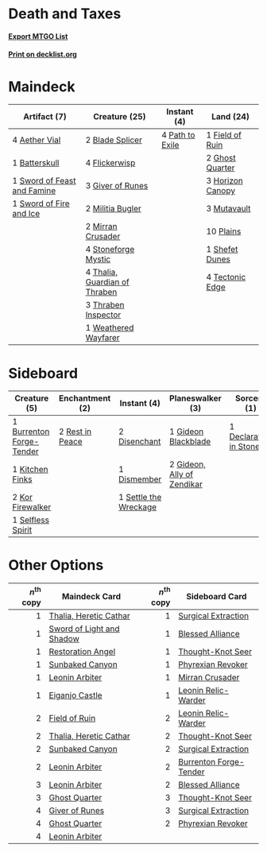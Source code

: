 # Death and Taxes

#### [Export MTGO List](../collection/Death%20and%20Taxes/Death%20and%20Taxes.txt)
#### [Print on decklist.org](http://decklist.org/?deckmain=4%09Aether%20Vial%0A1%09Batterskull%0A2%09Blade%20Splicer%0A1%09Field%20of%20Ruin%0A4%09Flickerwisp%0A2%09Ghost%20Quarter%0A3%09Giver%20of%20Runes%0A3%09Horizon%20Canopy%0A2%09Militia%20Bugler%0A2%09Mirran%20Crusader%0A3%09Mutavault%0A4%09Path%20to%20Exile%0A10%09Plains%0A1%09Shefet%20Dunes%0A4%09Stoneforge%20Mystic%0A1%09Sword%20of%20Feast%20and%20Famine%0A1%09Sword%20of%20Fire%20and%20Ice%0A4%09Tectonic%20Edge%0A4%09Thalia,%20Guardian%20of%20Thraben%0A3%09Thraben%20Inspector%0A1%09Weathered%20Wayfarer&deckside=1%09Burrenton%20Forge-Tender%0A1%09Declaration%20in%20Stone%0A2%09Disenchant%0A1%09Dismember%0A1%09Gideon%20Blackblade%0A2%09Gideon,%20Ally%20of%20Zendikar%0A1%09Kitchen%20Finks%0A2%09Kor%20Firewalker%0A2%09Rest%20in%20Peace%0A1%09Selfless%20Spirit%0A1%09Settle%20the%20Wreckage)
# Maindeck

|                                             Artifact (7)                                             |                                             Creature (25)                                              |                                       Instant (4)                                        |                                         Land (24)                                         |
|------------------------------------------------------------------------------------------------------|--------------------------------------------------------------------------------------------------------|------------------------------------------------------------------------------------------|-------------------------------------------------------------------------------------------|
|4 [Aether Vial](http://gatherer.wizards.com/Pages/Card/Details.aspx?multiverseid=48146)               |2 [Blade Splicer](http://gatherer.wizards.com/Pages/Card/Details.aspx?multiverseid=425828)              |4 [Path to Exile](http://gatherer.wizards.com/Pages/Card/Details.aspx?multiverseid=220511)|1 [Field of Ruin](http://gatherer.wizards.com/Pages/Card/Details.aspx?multiverseid=435415) |
|1 [Batterskull](http://gatherer.wizards.com/Pages/Card/Details.aspx?multiverseid=233055)              |4 [Flickerwisp](http://gatherer.wizards.com/Pages/Card/Details.aspx?multiverseid=376338)                |                                                                                          |2 [Ghost Quarter](http://gatherer.wizards.com/Pages/Card/Details.aspx?multiverseid=389534) |
|1 [Sword of Feast and Famine](http://gatherer.wizards.com/Pages/Card/Details.aspx?multiverseid=214070)|3 [Giver of Runes](http://gatherer.wizards.com/Pages/Card/Details.aspx?multiverseid=463962)             |                                                                                          |3 [Horizon Canopy](http://gatherer.wizards.com/Pages/Card/Details.aspx?multiverseid=409571)|
|1 [Sword of Fire and Ice](http://gatherer.wizards.com/Pages/Card/Details.aspx?multiverseid=46429)     |2 [Militia Bugler](http://gatherer.wizards.com/Pages/Card/Details.aspx?multiverseid=447165)             |                                                                                          |3 [Mutavault](http://gatherer.wizards.com/Pages/Card/Details.aspx?multiverseid=370733)     |
|                                                                                                      |2 [Mirran Crusader](http://gatherer.wizards.com/Pages/Card/Details.aspx?multiverseid=213802)            |                                                                                          |10 [Plains](http://gatherer.wizards.com/Pages/Card/Details.aspx?multiverseid=439856)       |
|                                                                                                      |4 [Stoneforge Mystic](http://gatherer.wizards.com/Pages/Card/Details.aspx?multiverseid=198383)          |                                                                                          |1 [Shefet Dunes](http://gatherer.wizards.com/Pages/Card/Details.aspx?multiverseid=430872)  |
|                                                                                                      |4 [Thalia, Guardian of Thraben](http://gatherer.wizards.com/Pages/Card/Details.aspx?multiverseid=442025)|                                                                                          |4 [Tectonic Edge](http://gatherer.wizards.com/Pages/Card/Details.aspx?multiverseid=389711) |
|                                                                                                      |3 [Thraben Inspector](http://gatherer.wizards.com/Pages/Card/Details.aspx?multiverseid=409784)          |                                                                                          |                                                                                           |
|                                                                                                      |1 [Weathered Wayfarer](http://gatherer.wizards.com/Pages/Card/Details.aspx?multiverseid=83311)          |                                                                                          |                                                                                           |


# Sideboard

|                                           Creature (5)                                            |                                     Enchantment (2)                                      |                                          Instant (4)                                           |                                          Planeswalker (3)                                           |                                           Sorcery (1)                                           |
|---------------------------------------------------------------------------------------------------|------------------------------------------------------------------------------------------|------------------------------------------------------------------------------------------------|-----------------------------------------------------------------------------------------------------|-------------------------------------------------------------------------------------------------|
|1 [Burrenton Forge-Tender](http://gatherer.wizards.com/Pages/Card/Details.aspx?multiverseid=438580)|2 [Rest in Peace](http://gatherer.wizards.com/Pages/Card/Details.aspx?multiverseid=442021)|2 [Disenchant](http://gatherer.wizards.com/Pages/Card/Details.aspx?multiverseid=847)            |1 [Gideon Blackblade](http://gatherer.wizards.com/Pages/Card/Details.aspx?multiverseid=463943)       |1 [Declaration in Stone](http://gatherer.wizards.com/Pages/Card/Details.aspx?multiverseid=409750)|
|1 [Kitchen Finks](http://gatherer.wizards.com/Pages/Card/Details.aspx?multiverseid=370458)         |                                                                                          |1 [Dismember](http://gatherer.wizards.com/Pages/Card/Details.aspx?multiverseid=382182)          |2 [Gideon, Ally of Zendikar](http://gatherer.wizards.com/Pages/Card/Details.aspx?multiverseid=401897)|                                                                                                 |
|2 [Kor Firewalker](http://gatherer.wizards.com/Pages/Card/Details.aspx?multiverseid=442010)        |                                                                                          |1 [Settle the Wreckage](http://gatherer.wizards.com/Pages/Card/Details.aspx?multiverseid=435186)|                                                                                                     |                                                                                                 |
|1 [Selfless Spirit](http://gatherer.wizards.com/Pages/Card/Details.aspx?multiverseid=414332)       |                                                                                          |                                                                                                |                                                                                                     |                                                                                                 |


# Other Options

|*n*<sup>th</sup> copy|                                           Maindeck Card                                           |*n*<sup>th</sup> copy|                                         Sideboard Card                                          |
|--------------------:|---------------------------------------------------------------------------------------------------|--------------------:|-------------------------------------------------------------------------------------------------|
|                    1|[Thalia, Heretic Cathar](http://gatherer.wizards.com/Pages/Card/Details.aspx?multiverseid=414338)  |                    1|[Surgical Extraction](http://gatherer.wizards.com/Pages/Card/Details.aspx?multiverseid=397706)   |
|                    1|[Sword of Light and Shadow](http://gatherer.wizards.com/Pages/Card/Details.aspx?multiverseid=47453)|                    1|[Blessed Alliance](http://gatherer.wizards.com/Pages/Card/Details.aspx?multiverseid=414302)      |
|                    1|[Restoration Angel](http://gatherer.wizards.com/Pages/Card/Details.aspx?multiverseid=240096)       |                    1|[Thought-Knot Seer](http://gatherer.wizards.com/Pages/Card/Details.aspx?multiverseid=407519)     |
|                    1|[Sunbaked Canyon](http://gatherer.wizards.com/Pages/Card/Details.aspx?multiverseid=464196)         |                    1|[Phyrexian Revoker](http://gatherer.wizards.com/Pages/Card/Details.aspx?multiverseid=383343)     |
|                    1|[Leonin Arbiter](http://gatherer.wizards.com/Pages/Card/Details.aspx?multiverseid=432996)          |                    1|[Mirran Crusader](http://gatherer.wizards.com/Pages/Card/Details.aspx?multiverseid=213802)       |
|                    1|[Eiganjo Castle](http://gatherer.wizards.com/Pages/Card/Details.aspx?multiverseid=79205)           |                    1|[Leonin Relic-Warder](http://gatherer.wizards.com/Pages/Card/Details.aspx?multiverseid=432997)   |
|                    2|[Field of Ruin](http://gatherer.wizards.com/Pages/Card/Details.aspx?multiverseid=435415)           |                    2|[Leonin Relic-Warder](http://gatherer.wizards.com/Pages/Card/Details.aspx?multiverseid=432997)   |
|                    2|[Thalia, Heretic Cathar](http://gatherer.wizards.com/Pages/Card/Details.aspx?multiverseid=414338)  |                    2|[Thought-Knot Seer](http://gatherer.wizards.com/Pages/Card/Details.aspx?multiverseid=407519)     |
|                    2|[Sunbaked Canyon](http://gatherer.wizards.com/Pages/Card/Details.aspx?multiverseid=464196)         |                    2|[Surgical Extraction](http://gatherer.wizards.com/Pages/Card/Details.aspx?multiverseid=397706)   |
|                    2|[Leonin Arbiter](http://gatherer.wizards.com/Pages/Card/Details.aspx?multiverseid=432996)          |                    2|[Burrenton Forge-Tender](http://gatherer.wizards.com/Pages/Card/Details.aspx?multiverseid=438580)|
|                    3|[Leonin Arbiter](http://gatherer.wizards.com/Pages/Card/Details.aspx?multiverseid=432996)          |                    2|[Blessed Alliance](http://gatherer.wizards.com/Pages/Card/Details.aspx?multiverseid=414302)      |
|                    3|[Ghost Quarter](http://gatherer.wizards.com/Pages/Card/Details.aspx?multiverseid=389534)           |                    3|[Thought-Knot Seer](http://gatherer.wizards.com/Pages/Card/Details.aspx?multiverseid=407519)     |
|                    4|[Giver of Runes](http://gatherer.wizards.com/Pages/Card/Details.aspx?multiverseid=463962)          |                    3|[Surgical Extraction](http://gatherer.wizards.com/Pages/Card/Details.aspx?multiverseid=397706)   |
|                    4|[Ghost Quarter](http://gatherer.wizards.com/Pages/Card/Details.aspx?multiverseid=389534)           |                    2|[Phyrexian Revoker](http://gatherer.wizards.com/Pages/Card/Details.aspx?multiverseid=383343)     |
|                    4|[Leonin Arbiter](http://gatherer.wizards.com/Pages/Card/Details.aspx?multiverseid=432996)          |                     |                                                                                                 |

